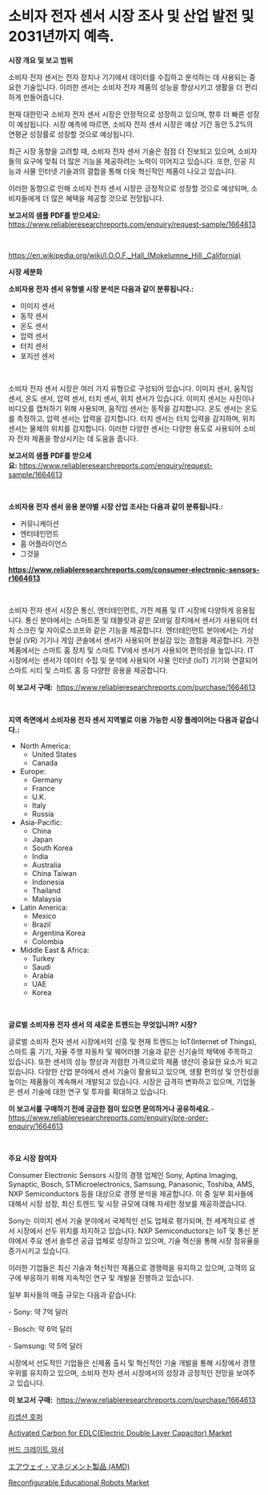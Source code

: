 <p><h1>소비자 전자 센서 시장 조사 및 산업 발전 및 2031년까지 예측.</h1></p><p><strong>시장 개요 및 보고 범위</strong></p>
<p><p>소비자 전자 센서는 전자 장치나 기기에서 데이터를 수집하고 분석하는 데 사용되는 중요한 기술입니다. 이러한 센서는 소비자 전자 제품의 성능을 향상시키고 생활을 더 편리하게 만들어줍니다.</p><p>현재 대한민국 소비자 전자 센서 시장은 안정적으로 성장하고 있으며, 향후 더 빠른 성장이 예상됩니다. 시장 예측에 따르면, 소비자 전자 센서 시장은 예상 기간 동안 5.2%의 연평균 성장률로 성장할 것으로 예상됩니다.</p><p>최근 시장 동향을 고려할 때, 소비자 전자 센서 기술은 점점 더 진보되고 있으며, 소비자들의 요구에 맞춰 더 많은 기능을 제공하려는 노력이 이어지고 있습니다. 또한, 인공 지능과 사물 인터넷 기술과의 결합을 통해 더욱 혁신적인 제품이 나오고 있습니다.</p><p>이러한 동향으로 인해 소비자 전자 센서 시장은 긍정적으로 성장할 것으로 예상되며, 소비자들에게 더 많은 혜택을 제공할 것으로 전망됩니다.</p></p>
<p><strong>보고서의 샘플 PDF를 받으세요:</strong> <a href="https://www.reliableresearchreports.com/enquiry/request-sample/1664613">https://www.reliableresearchreports.com/enquiry/request-sample/1664613</a></p>
<p>&nbsp;</p>
<p><a href="https://en.wikipedia.org/wiki/I.O.O.F._Hall_(Mokelumne_Hill,_California)">https://en.wikipedia.org/wiki/I.O.O.F._Hall_(Mokelumne_Hill,_California)</a></p>
<p><strong>시장 세분화</strong></p>
<p><strong>소비자용 전자 센서 유형별 시장 분석은 다음과 같이 분류됩니다.:</strong></p>
<p><ul><li>이미지 센서</li><li>동작 센서</li><li>온도 센서</li><li>압력 센서</li><li>터치 센서</li><li>포지션 센서</li></ul></p>
<p>&nbsp;</p>
<p><p>소비자 전자 센서 시장은 여러 가지 유형으로 구성되어 있습니다. 이미지 센서, 움직임 센서, 온도 센서, 압력 센서, 터치 센서, 위치 센서가 있습니다. 이미지 센서는 사진이나 비디오를 캡처하기 위해 사용되며, 움직임 센서는 동작을 감지합니다. 온도 센서는 온도를 측정하고, 압력 센서는 압력을 감지합니다. 터치 센서는 터치 입력을 감지하며, 위치 센서는 물체의 위치를 감지합니다. 이러한 다양한 센서는 다양한 용도로 사용되어 소비자 전자 제품을 향상시키는 데 도움을 줍니다.</p></p>
<p><strong>보고서의 샘플 PDF를 받으세요:</strong>&nbsp;<a href="https://www.reliableresearchreports.com/enquiry/request-sample/1664613">https://www.reliableresearchreports.com/enquiry/request-sample/1664613</a></p>
<p>&nbsp;</p>
<p><strong> 소비자용 전자 센서 응용 분야별 시장 산업 조사는 다음과 같이 분류됩니다.:</strong></p>
<p><ul><li>커뮤니케이션</li><li>엔터테인먼트</li><li>홈 어플라이언스</li><li>그것을</li></ul></p>
<p><strong><a href="https://www.reliableresearchreports.com/consumer-electronic-sensors-r1664613">https://www.reliableresearchreports.com/consumer-electronic-sensors-r1664613</a></strong></p>
<p>&nbsp;</p>
<p><p>소비자 전자 센서 시장은 통신, 엔터테인먼트, 가전 제품 및 IT 시장에 다양하게 응용됩니다. 통신 분야에서는 스마트폰 및 태블릿과 같은 모바일 장치에서 센서가 사용되어 터치 스크린 및 자이로스코프와 같은 기능을 제공합니다. 엔터테인먼트 분야에서는 가상 현실 (VR) 기기나 게임 콘솔에서 센서가 사용되어 현실감 있는 경험을 제공합니다. 가전 제품에서는 스마트 홈 장치 및 스마트 TV에서 센서가 사용되어 편의성을 높입니다. IT 시장에서는 센서가 데이터 수집 및 분석에 사용되어 사물 인터넷 (IoT) 기기와 연결되어 스마트 시티 및 스마트 홈 등 다양한 응용을 제공합니다.</p></p>
<p><strong>이 보고서 구매:</strong>&nbsp; <a href="https://www.reliableresearchreports.com/purchase/1664613">https://www.reliableresearchreports.com/purchase/1664613</a></p>
<p>&nbsp;</p>
<p><strong>지역 측면에서 소비자용 전자 센서 지역별로 이용 가능한 시장 플레이어는 다음과 같습니다.:</strong></p>
<p><ul>
    <li>
        North America:
        <ul>
            <li>United States</li>
            <li>Canada</li>
        </ul>
    </li>
    <li>
        Europe:
        <ul>
            <li>Germany</li>
            <li>France</li>
            <li>U.K.</li>
            <li>Italy</li>
            <li>Russia</li>
        </ul>
    </li>
    <li>
        Asia-Pacific:
        <ul>
            <li>China</li>
            <li>Japan</li>
            <li>South Korea</li>
            <li>India</li>
            <li>Australia</li>
            <li>China Taiwan</li>
            <li>Indonesia</li>
            <li>Thailand</li>
            <li>Malaysia</li>
        </ul>
    </li>
    <li>
        Latin America:
        <ul>
            <li>Mexico</li>
            <li>Brazil</li>
            <li>Argentina Korea</li>
            <li>Colombia</li>
        </ul>
    </li>
    <li>
        Middle East & Africa:
        <ul>
            <li>Turkey</li>
            <li>Saudi</li>
            <li>Arabia</li>
            <li>UAE</li>
            <li>Korea</li>
        </ul>
    </li>
    </ul></p>
<p>&nbsp;</p>
<p><strong>글로벌 소비자용 전자 센서 의 새로운 트렌드는 무엇입니까? 시장?</strong></p>
<p><p>글로벌 소비자 전자 센서 시장에서의 신흥 및 현재 트렌드는 IoT(Internet of Things), 스마트 홈 기기, 자율 주행 자동차 및 웨어러블 기술과 같은 신기술의 채택에 주목하고 있습니다. 또한 센서의 성능 향상과 저렴한 가격으로의 제품 생산이 중요한 요소가 되고 있습니다. 다양한 산업 분야에서 센서 기술이 활용되고 있으며, 생활 편의성 및 안전성을 높이는 제품들이 계속해서 개발되고 있습니다. 시장은 급격히 변화하고 있으며, 기업들은 센서 기술에 대한 연구 및 투자를 확대하고 있습니다.</p></p>
<p><strong>이 보고서를 구매하기 전에 궁금한 점이 있으면 문의하거나 공유하세요.</strong>- <a href="https://www.reliableresearchreports.com/enquiry/pre-order-enquiry/1664613">https://www.reliableresearchreports.com/enquiry/pre-order-enquiry/1664613</a></p>
<p>&nbsp;</p>
<p><strong>주요 시장 참여자</strong></p>
<p><p>Consumer Electronic Sensors 시장의 경쟁 업체인 Sony, Aptina Imaging, Synaptic, Bosch, STMicroelectronics, Samsung, Panasonic, Toshiba, AMS, NXP Semiconductors 등을 대상으로 경쟁 분석을 제공합니다. 이 중 일부 회사들에 대해서 시장 성장, 최신 트렌드 및 시장 규모에 대해 자세한 정보를 제공하겠습니다.</p><p>Sony는 이미지 센서 기술 분야에서 국제적인 선도 업체로 평가되며, 전 세계적으로 센서 시장에서 선두 위치를 차지하고 있습니다. NXP Semiconductors는 IoT 및 통신 분야에서 주요 센서 솔루션 공급 업체로 성장하고 있으며, 기술 혁신을 통해 시장 점유율을 증가시키고 있습니다.</p><p>이러한 기업들은 최신 기술과 혁신적인 제품으로 경쟁력을 유지하고 있으며, 고객의 요구에 부응하기 위해 지속적인 연구 및 개발을 진행하고 있습니다.</p><p>일부 회사들의 매출 규모는 다음과 같습니다:</p><p>- Sony: 약 7억 달러</p><p>- Bosch: 약 6억 달러</p><p>- Samsung: 약 5억 달러</p><p>시장에서 선도적인 기업들은 신제품 출시 및 혁신적인 기술 개발을 통해 시장에서 경쟁 우위를 유지하고 있으며, 소비자 전자 센서 시장에서의 성장과 긍정적인 전망을 보여주고 있습니다.</p></p>
<p><strong>이 보고서 구매:</strong>&nbsp;&nbsp;<a href="https://www.reliableresearchreports.com/purchase/1664613">https://www.reliableresearchreports.com/purchase/1664613</a></p>
<p><p><a href="https://github.com/PhilToryphy7876567/Market-Research-Report-List-2/blob/main/2579462144318.md">리셉션 호퍼</a></p><p><a href="https://github.com/MyrtisWest1/Market-Research-Report-List-1/blob/main/activated-carbon-for-edlcelectric-double-layer-capacitor-market.md">Activated Carbon for EDLC(Electric Double Layer Capacitor) Market</a></p><p><a href="https://github.com/solomonbode85/Market-Research-Report-List-1/blob/main/6310377144319.md">버드 크레이트 와셔</a></p><p><a href="https://github.com/zjkmgcs938405/Market-Research-Report-List-2/blob/main/5308449138273.md">エアウェイ・マネジメント製品 (AMD)</a></p><p><a href="https://issuu.com/reportprime-2/docs/reconfigurable-educational-robots-market-size-2030">Reconfigurable Educational Robots Market</a></p></p>